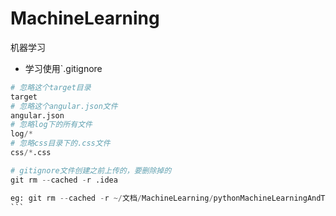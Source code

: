 # MachineLearning
机器学习

* 学习使用`.gitignore
````python
# 忽略这个target目录
target
# 忽略这个angular.json文件
angular.json
# 忽略log下的所有文件
log/*
# 忽略css目录下的.css文件
css/*.css

# gitignore文件创建之前上传的，要删除掉的
git rm --cached -r .idea

eg: git rm --cached -r ~/文档/MachineLearning/pythonMachineLearningAndTrain/.idea
```